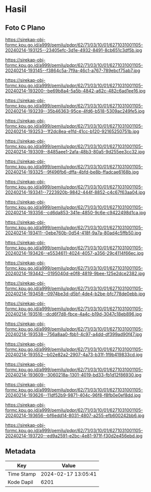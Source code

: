 # Hasil

## Foto C Plano

https://sirekap-obj-formc.kpu.go.id/a999/pemilu/pdpr/62/71/03/10/01/6271031001105-20240214-193125--23405efc-3d1e-4932-8491-8cb651c3df5b.jpg

https://sirekap-obj-formc.kpu.go.id/a999/pemilu/pdpr/62/71/03/10/01/6271031001105-20240214-193145--f3864c5a-7f9a-46c1-a767-789ebcf75ab7.jpg

https://sirekap-obj-formc.kpu.go.id/a999/pemilu/pdpr/62/71/03/10/01/6271031001105-20240214-193200--be69b8a4-5a5b-4842-a62c-482c6ad1ee16.jpg

https://sirekap-obj-formc.kpu.go.id/a999/pemilu/pdpr/62/71/03/10/01/6271031001105-20240214-193239--35b46363-95ce-4fd6-b518-5309ac249fe5.jpg

https://sirekap-obj-formc.kpu.go.id/a999/pemilu/pdpr/62/71/03/10/01/6271031001105-20240214-193253--1f2dc8ea-e1fd-41cc-b120-92165250751b.jpg

https://sirekap-obj-formc.kpu.go.id/a999/pemilu/pdpr/62/71/03/10/01/6271031001105-20240214-193309--8485aee1-2afa-48b3-80a5-9d255ee3cc32.jpg

https://sirekap-obj-formc.kpu.go.id/a999/pemilu/pdpr/62/71/03/10/01/6271031001105-20240214-193325--9f496fb6-dffa-4bfd-be8b-ffadcae6168b.jpg

https://sirekap-obj-formc.kpu.go.id/a999/pemilu/pdpr/62/71/03/10/01/6271031001105-20240214-193341--7223920b-9842-444f-8852-c4c67f63aa04.jpg

https://sirekap-obj-formc.kpu.go.id/a999/pemilu/pdpr/62/71/03/10/01/6271031001105-20240214-193356--cd6da853-341e-4850-9c6e-c9422498d1ca.jpg

https://sirekap-obj-formc.kpu.go.id/a999/pemilu/pdpr/62/71/03/10/01/6271031001105-20240214-193411--0ebe760b-0d54-418f-9a7a-80ad4c5ffb50.jpg

https://sirekap-obj-formc.kpu.go.id/a999/pemilu/pdpr/62/71/03/10/01/6271031001105-20240214-193426--e5534611-4024-4057-a356-29c4114f66ec.jpg

https://sirekap-obj-formc.kpu.go.id/a999/pemilu/pdpr/62/71/03/10/01/6271031001105-20240214-193442--0195040d-e0f8-4819-9bee-125e2dce2382.jpg

https://sirekap-obj-formc.kpu.go.id/a999/pemilu/pdpr/62/71/03/10/01/6271031001105-20240214-193458--0974be3d-d5bf-4de4-b2be-bfc778de0ebb.jpg

https://sirekap-obj-formc.kpu.go.id/a999/pemilu/pdpr/62/71/03/10/01/6271031001105-20240214-193516--dcd6f7d8-fbce-4a4c-b19d-3047c18eb896.jpg

https://sirekap-obj-formc.kpu.go.id/a999/pemilu/pdpr/62/71/03/10/01/6271031001105-20240214-193538--756a8aa0-fbb1-4c97-a4dd-df399ad90f47.jpg

https://sirekap-obj-formc.kpu.go.id/a999/pemilu/pdpr/62/71/03/10/01/6271031001105-20240214-193552--b02e82a2-2907-4a73-b31f-1f9b419833cd.jpg

https://sirekap-obj-formc.kpu.go.id/a999/pemilu/pdpr/62/71/03/10/01/6271031001105-20240214-193609--3060218a-1301-4019-bd33-fb1d12f86930.jpg

https://sirekap-obj-formc.kpu.go.id/a999/pemilu/pdpr/62/71/03/10/01/6271031001105-20240214-193626--11df52b9-9871-404c-96f8-f8fb0e0ef8dd.jpg

https://sirekap-obj-formc.kpu.go.id/a999/pemilu/pdpr/62/71/03/10/01/6271031001105-20240214-193656--bf6edd14-8031-4807-a255-efb600242bb6.jpg

https://sirekap-obj-formc.kpu.go.id/a999/pemilu/pdpr/62/71/03/10/01/6271031001105-20240214-193720--ed9a2591-e2bc-4e81-971f-f30d2e456ebd.jpg


## Metadata

| Key        | Value               |
| ---------- | ------------------- |
| Time Stamp | 2024-02-17 13:05:41 |
| Kode Dapil | 6201                |



